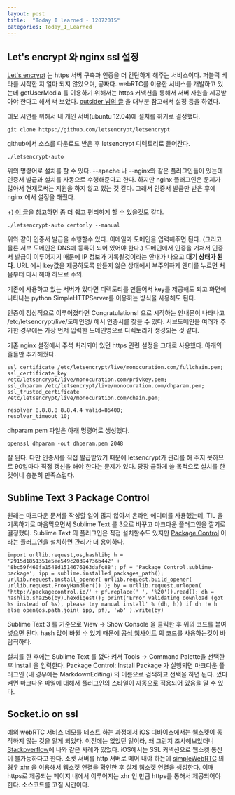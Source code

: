 ```yaml
---
layout: post
title:  "Today I learned - 12072015"
categories: Today_I_Learned
---
```


## Let's encrypt 와 nginx ssl 설정

[Let's encrypt](letsencrypt.org) 는 https 서버 구축과 인증을 더 간단하게 해주는 서비스이다. 퍼블릭 베타를 시작한 지 얼마 되지 않았으며, 공짜다. webRTC를 이용한 서비스를 개발하고 있는데 getUserMedia 를 이용하기 위해서는 https 커넥션을 통해서 서버 자원을 제공받아야 한다고 해서 써 보았다. [outsider 님의 글](http://blog.outsider.ne.kr/) 을 대부분 참고해서 설정 등을 하였다.

데모 시연를 위해서 내 개인 서버(ubuntu 12.04)에 설치를 하기로 결정했다.

    git clone https://github.com/letsencrypt/letsencrypt

github에서 소스를 다운로드 받은 후 letsencrypt 디렉토리로 들어간다.

    ./letsencrypt-auto

위의 명령어로 설치를 할 수 있다. --apache 나 --nginx와 같은 플러그인들이 있는데 인증서 발급과 설치를 자동으로 수행해준다고 한다. 하지만 nginx 플러그인은 문제가 많아서 현재로써는 지원을 하지 않고 있는 것 같다. 그래서 인증서 발급만 받은 후에 nginx 에서 설정을 해줬다.

+) [이 글](https://community.letsencrypt.org/t/how-to-get-an-a-rating-on-qualys-ssl-labs-with-nginx-without-breaking-loads-of-browsers/4582)을 참고하면 좀 더 쉽고 편리하게 할 수 있을것도 같다.

    ./letsencrypt-auto certonly --manual

위와 같이 인증서 발급을 수행할수 있다. 이메일과 도메인을 입력해주면 된다. (그리고 물론 서브 도메인은 DNS에 등록이 되어 있어야 한다.) 도메인에서 인증을 거쳐서 인증서 발급이 이루어지기 때문에 IP 정보가 기록될것이라는 안내가 나오고 **대기 상태가 된다.** URL 에서 key값을 제공하도록 만들지 않은 상태에서 부주의하게 엔터를 누르면 처음부터 다시 해야 하므로 주의.

기존에 사용하고 있는 서버가 있다면 디렉토리를 만들어서 key를 제공해도 되고 화면에 나타나는 python SimpleHTTPServer를 이용하는 방식을 사용해도 된다.

인증이 정상적으로 이루어졌다면 Congratulations! 으로 시작하는 안내문이 나타나고 /etc/letsencrypt/live/도메인명/ 에서 인증서를 찾을 수 있다. 서브도메인을 여러개 추가한 경우에는 가장 먼저 입력한 도메인명으로 디렉토리가 생성되는 것 같다.

기존 nginx 설정에서 주석 처리되어 있던 https 관련 설정을 그대로 사용했다. 아래의 줄들만 추가해줬다.

    ssl_certificate /etc/letsencrypt/live/monocuration.com/fullchain.pem;
    ssl_certificate_key /etc/letsencrypt/live/monocuration.com/privkey.pem;
    ssl_dhparam /etc/letsencrypt/live/monocuration.com/dhparam.pem;
    ssl_trusted_certificate /etc/letsencrypt/live/monocuration.com/chain.pem;
     
    resolver 8.8.8.8 8.8.4.4 valid=86400;
    resolver_timeout 10;

dhparam.pem 파일은 아래 명령어로 생성했다.

    openssl dhparam -out dhparam.pem 2048

잘 된다. 다만 인증서를 직접 발급받았기 때문에 letsencrypt가 관리를 해 주지 못하므로 90일마다 직접 갱신을 해야 한다는 문제가 있다. 당장 급하게 쓸 목적으로 설치를 한 것이니 충분히 만족스럽다.

## Sublime Text 3 Package Control

원래는 마크다운 문서를 작성할 일이 많지 않아서 온라인 에디터를 사용했는데, TIL 을 기록하기로 마음먹으면서 Sublime Text 를 3으로 바꾸고 마크다운 플러그인을 깔기로 결정했다. Sublime Text 의 플러그인은 직접 설치할수도 있지만 [Package Control](https://packagecontrol.io/installation) 이라는 플러그인을 설치하면 관리가 더 용이하다.

    import urllib.request,os,hashlib; h = '2915d1851351e5ee549c20394736b442' + '8bc59f460fa1548d1514676163dafc88'; pf = 'Package Control.sublime-package'; ipp = sublime.installed_packages_path(); urllib.request.install_opener( urllib.request.build_opener( urllib.request.ProxyHandler()) ); by = urllib.request.urlopen( 'http://packagecontrol.io/' + pf.replace(' ', '%20')).read(); dh = hashlib.sha256(by).hexdigest(); print('Error validating download (got %s instead of %s), please try manual install' % (dh, h)) if dh != h else open(os.path.join( ipp, pf), 'wb' ).write(by)

Sublime Text 3 를 기준으로 View -> Show Console 을 클릭한 후 위의 코드를 붙여넣으면 된다. hash 값이 바뀔 수 있기 때문에 [공식 웹사이트](https://packagecontrol.io/installation) 의 코드를 사용하는것이 바람직하다.

설치를 한 후에는 Sublime Text 를 껐다 켜서 Tools -> Command Palette을 선택한 후 install 을 입력한다. Package Control: Install Package 가 실행되면 마크다운 플러그인 (내 경우에는 MarkdownEditing) 의 이름으로 검색하고 선택을 하면 된다. 껐다 켜면 마크다운 파일에 대해서 플러그인의 스타일이 자동으로 적용되어 있음을 알 수 있다.

## Socket.io on ssl

예의 webRTC 서비스 데모를 테스트 하는 과정에서 iOS 디바이스에서는 웹소켓이 동작하지 않는 것을 알게 되었다. 이전에는 없었던 일이라, 왜 그런지 조사해보았더니 [Stackoverflow](http://stackoverflow.com/questions/30894453/nodejs-socket-io-working-on-desktop-safari-chrome-but-not-iphone)에 나와 같은 사례가 있었다. iOS에서는 SSL 커넥션으로 웹소켓 통신이 불가능하다고 한다. 소켓 서버를 http 서버로 떼어 내야 하는데 [simpleWebRTC](https://github.com/andyet/SimpleWebRTC) 의 경우 xhr 을 이용해서 웹소켓 연결을 확인한 후 실제 웹소켓 연결을 생성한다. 이때 https로 제공되는 페이지 내에서 이루어지는 xhr 인 만큼 https를 통해서 제공되어야 한다. 소스코드를 고칠 시간이다.
